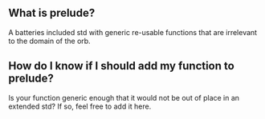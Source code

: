 ## What is prelude?
A batteries included std with generic re-usable functions that are irrelevant to the domain of the orb.

## How do I know if I should add my function to prelude?
Is your function generic enough that it would not be out of place in an extended std? If so, feel free to add it here.
